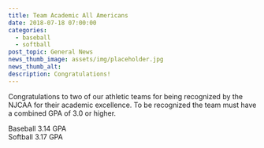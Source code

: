 ```yaml
---
title: Team Academic All Americans
date: 2018-07-18 07:00:00
categories:
  - baseball
  - softball
post_topic: General News
news_thumb_image: assets/img/placeholder.jpg
news_thumb_alt:
description: Congratulations!
---
```


Congratulations to two of our athletic teams for being recognized by the NJCAA for their academic excellence. To be recognized the team must have a combined GPA of 3.0 or higher.

Baseball 3.14 GPA<br>Softball 3.17 GPA
